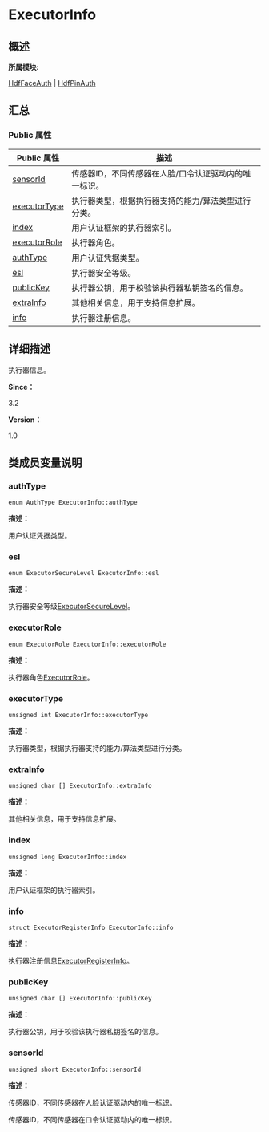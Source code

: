 # ExecutorInfo


## **概述**

**所属模块:**

[HdfFaceAuth](_hdf_face_auth.md) | [HdfPinAuth](_hdf_pin_auth.md)


## **汇总**


### Public 属性

  | Public&nbsp;属性 | 描述 | 
| -------- | -------- |
| [sensorId](#sensorid) | 传感器ID，不同传感器在人脸/口令认证驱动内的唯一标识。 | 
| [executorType](#executortype) | 执行器类型，根据执行器支持的能力/算法类型进行分类。 | 
| [index](#index) | 用户认证框架的执行器索引。 | 
| [executorRole](#executorrole) | 执行器角色。 | 
| [authType](#authtype) | 用户认证凭据类型。 | 
| [esl](#esl) | 执行器安全等级。 | 
| [publicKey](#publickey) | 执行器公钥，用于校验该执行器私钥签名的信息。 | 
| [extraInfo](#extrainfo) | 其他相关信息，用于支持信息扩展。 | 
| [info](#info) | 执行器注册信息。 | 


## **详细描述**

执行器信息。

**Since：**

3.2

**Version：**

1.0


## **类成员变量说明**


### authType

  
```
enum AuthType ExecutorInfo::authType
```

**描述：**

用户认证凭据类型。


### esl

  
```
enum ExecutorSecureLevel ExecutorInfo::esl
```

**描述：**

执行器安全等级[ExecutorSecureLevel](_hdf_face_auth.md#executorsecurelevel)。


### executorRole

  
```
enum ExecutorRole ExecutorInfo::executorRole
```

**描述：**

执行器角色[ExecutorRole](_hdf_face_auth.md#executorrole)。


### executorType

  
```
unsigned int ExecutorInfo::executorType
```

**描述：**

执行器类型，根据执行器支持的能力/算法类型进行分类。


### extraInfo

  
```
unsigned char [] ExecutorInfo::extraInfo
```

**描述：**

其他相关信息，用于支持信息扩展。


### index

  
```
unsigned long ExecutorInfo::index
```

**描述：**

用户认证框架的执行器索引。


### info

  
```
struct ExecutorRegisterInfo ExecutorInfo::info
```

**描述：**

执行器注册信息[ExecutorRegisterInfo](_executor_register_info.md)。


### publicKey

  
```
unsigned char [] ExecutorInfo::publicKey
```

**描述：**

执行器公钥，用于校验该执行器私钥签名的信息。


### sensorId

  
```
unsigned short ExecutorInfo::sensorId
```

**描述：**

传感器ID，不同传感器在人脸认证驱动内的唯一标识。

传感器ID，不同传感器在口令认证驱动内的唯一标识。
